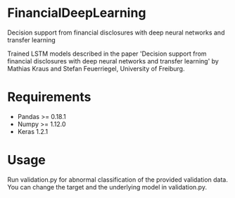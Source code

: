 # FinancialDeepLearning
Decision support from financial disclosures with deep neural networks and transfer learning

Trained LSTM models described in the paper 'Decision support from financial disclosures with deep neural networks and transfer learning' by Mathias Kraus and Stefan Feuerriegel, University of Freiburg. 

# Requirements #
* Pandas >= 0.18.1
* Numpy >= 1.12.0
* Keras 1.2.1

# Usage #
Run validation.py for abnormal classification of the provided validation data. You can change the target and the underlying model in validation.py.
